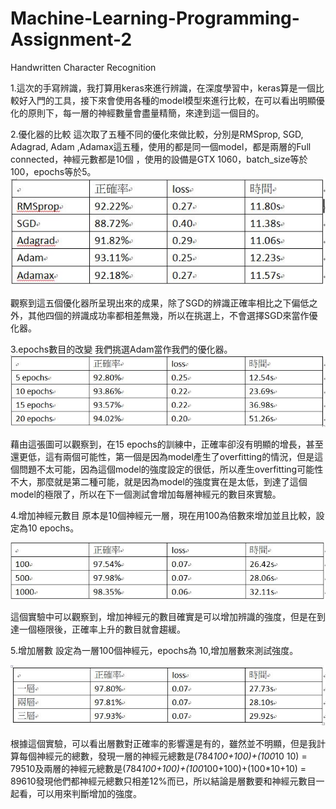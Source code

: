 # Machine-Learning-Programming-Assignment-2
Handwritten Character Recognition 



1.這次的手寫辨識，我打算用keras來進行辨識，在深度學習中，keras算是一個比較好入門的工具，接下來會使用各種的model模型來進行比較，在可以看出明顯優化的原則下，每一層的神經數量會盡量精簡，來達到這一個目的。

2.優化器的比較
  這次取了五種不同的優化來做比較，分別是RMSprop, SGD, Adagrad, Adam ,Adamax這五種，使用的都是同一個model，都是兩層的Full connected，神經元數都是10個
  ，使用的設備是GTX 1060，batch_size等於100，epochs等於5。
  ![image](https://github.com/410421250/Machine-Learning-Programming-Assignment-2/blob/master/optimizer.jpg)
  
  觀察到這五個優化器所呈現出來的成果，除了SGD的辨識正確率相比之下偏低之外，其他四個的辨識成功率都相差無幾，所以在挑選上，不會選擇SGD來當作優化器。

3.epochs數目的改變
  我們挑選Adam當作我們的優化器。
  ![image](https://github.com/410421250/Machine-Learning-Programming-Assignment-2/blob/master/epochs.jpg)
  
  藉由這張圖可以觀察到，在15 epochs的訓練中，正確率卻沒有明顯的增長，甚至還更低，這有兩個可能性，第一個是因為model產生了overfitting的情況，但是這個問題不太可能，因為這個model的強度設定的很低，所以產生overfitting可能性不大，那麼就是第二種可能，就是因為model的強度實在是太低，到達了這個model的極限了，所以在下一個測試會增加每層神經元的數目來實驗。
  
  
4.增加神經元數目
原本是10個神經元一層，現在用100為倍數來增加並且比較，設定為10 epochs。

![image](https://github.com/410421250/Machine-Learning-Programming-Assignment-2/blob/master/neurons.jpg)

這個實驗中可以觀察到，增加神經元的數目確實是可以增加辨識的強度，但是在到達一個極限後，正確率上升的數目就會趨緩。

5.增加層數
  設定為一層100個神經元，epochs為 10,增加層數來測試強度。
  
  ![image](https://github.com/410421250/Machine-Learning-Programming-Assignment-2/blob/master/layer.jpg)
  
  根據這個實驗，可以看出層數對正確率的影響還是有的，雖然並不明顯，但是我計算每個神經元的總數，發現一層的神經元總數是(784*100+100)+(100*10 10) = 79510及兩層的神經元總數是(784*100+100)+(100*100+100)+(100*10+10) = 89610發現他們都神經元總數只相差12%而已，所以結論是層數要和神經元數目一起看，可以用來判斷增加的強度。
  


